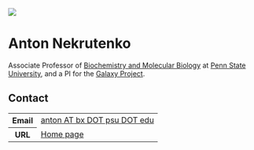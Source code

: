 <div class='right'><a href='http://bmb.psu.edu/directory/aun1'><img src="/src/GalaxyTeam/anton.jpg" /></a></div>

# Anton Nekrutenko

Associate Professor of [Biochemistry and Molecular Biology](http://bmb.psu.edu/) at [Penn State University](http://psu.edu), and a PI for the [Galaxy Project](http://galaxyproject.org).

## Contact

<table>
  <tr>
    <th> Email </th>
    <td> <a href="mailto:anton AT bx DOT psu DOT edu">anton AT bx DOT psu DOT edu</a> </td>
  </tr>
  <tr>
    <th> URL </th>
    <td> <a href='http://bmb.psu.edu/directory/aun1'>Home page</a> </td>
  </tr>
</table>
